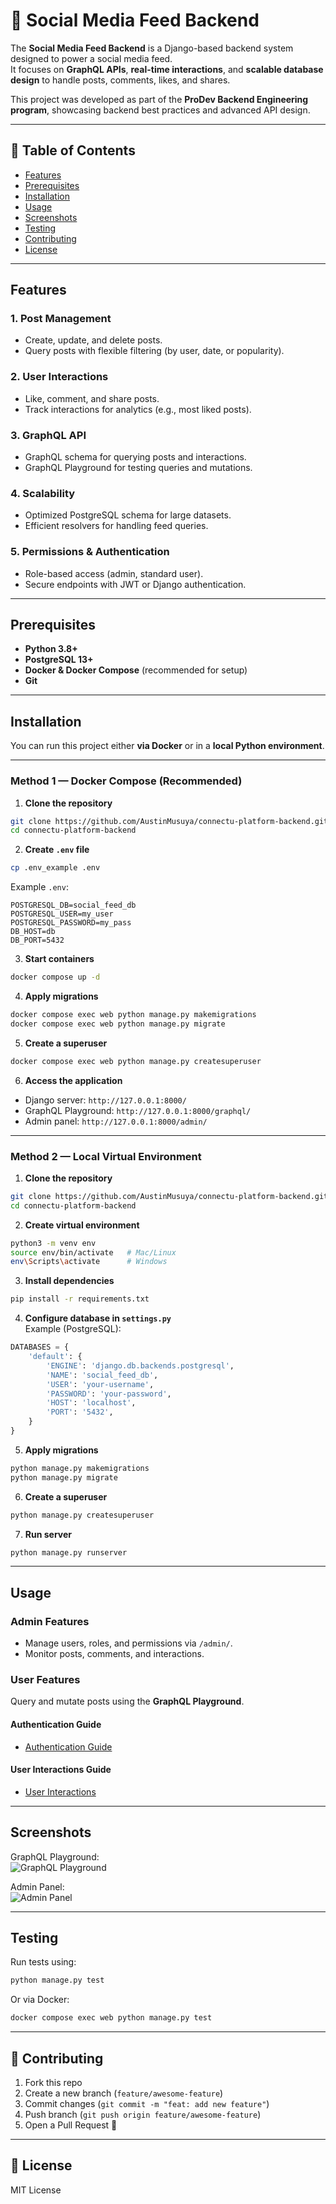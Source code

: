 # 📲 Social Media Feed Backend

The **Social Media Feed Backend** is a Django-based backend system designed to power a social media feed.  
It focuses on **GraphQL APIs**, **real-time interactions**, and **scalable database design** to handle posts, comments, likes, and shares.

This project was developed as part of the **ProDev Backend Engineering program**, showcasing backend best practices and advanced API design.

---

## 📑 Table of Contents

- [Features](#features)
- [Prerequisites](#prerequisites)
- [Installation](#installation)
- [Usage](#usage)
- [Screenshots](#screenshots)
- [Testing](#testing)
- [Contributing](#contributing)
- [License](#license)

---

## Features

### 1. **Post Management**

- Create, update, and delete posts.
- Query posts with flexible filtering (by user, date, or popularity).

### 2. **User Interactions**

- Like, comment, and share posts.
- Track interactions for analytics (e.g., most liked posts).

### 3. **GraphQL API**

- GraphQL schema for querying posts and interactions.
- GraphQL Playground for testing queries and mutations.

### 4. **Scalability**

- Optimized PostgreSQL schema for large datasets.
- Efficient resolvers for handling feed queries.

### 5. **Permissions & Authentication**

- Role-based access (admin, standard user).
- Secure endpoints with JWT or Django authentication.

---

## Prerequisites

- **Python 3.8+**
- **PostgreSQL 13+**
- **Docker & Docker Compose** (recommended for setup)
- **Git**

---

## Installation

You can run this project either **via Docker** or in a **local Python environment**.

---

### **Method 1 — Docker Compose (Recommended)**

1. **Clone the repository**

```bash
git clone https://github.com/AustinMusuya/connectu-platform-backend.git
cd connectu-platform-backend
```

2. **Create `.env` file**

```bash
cp .env_example .env
```

Example `.env`:

```env
POSTGRESQL_DB=social_feed_db
POSTGRESQL_USER=my_user
POSTGRESQL_PASSWORD=my_pass
DB_HOST=db
DB_PORT=5432
```

3. **Start containers**

```bash
docker compose up -d
```

4. **Apply migrations**

```bash
docker compose exec web python manage.py makemigrations
docker compose exec web python manage.py migrate
```

5. **Create a superuser**

```bash
docker compose exec web python manage.py createsuperuser
```

6. **Access the application**

- Django server: `http://127.0.0.1:8000/`
- GraphQL Playground: `http://127.0.0.1:8000/graphql/`
- Admin panel: `http://127.0.0.1:8000/admin/`

---

### **Method 2 — Local Virtual Environment**

1. **Clone the repository**

```bash
git clone https://github.com/AustinMusuya/connectu-platform-backend.git
cd connectu-platform-backend
```

2. **Create virtual environment**

```bash
python3 -m venv env
source env/bin/activate   # Mac/Linux
env\Scripts\activate      # Windows
```

3. **Install dependencies**

```bash
pip install -r requirements.txt
```

4. **Configure database in `settings.py`**  
   Example (PostgreSQL):

```python
DATABASES = {
    'default': {
        'ENGINE': 'django.db.backends.postgresql',
        'NAME': 'social_feed_db',
        'USER': 'your-username',
        'PASSWORD': 'your-password',
        'HOST': 'localhost',
        'PORT': '5432',
    }
}
```

5. **Apply migrations**

```bash
python manage.py makemigrations
python manage.py migrate
```

6. **Create a superuser**

```bash
python manage.py createsuperuser
```

7. **Run server**

```bash
python manage.py runserver
```

---

## Usage

### Admin Features

- Manage users, roles, and permissions via `/admin/`.
- Monitor posts, comments, and interactions.

### User Features

Query and mutate posts using the **GraphQL Playground**.

#### Authentication Guide
- [Authentication Guide](./Authentication.md)

#### User Interactions Guide
- [User Interactions](./User-Interactions.md)

---

## Screenshots

GraphQL Playground:  
![GraphQL Playground](assets/graphql_playground.png)

Admin Panel:  
![Admin Panel](assets/admin_panel.png)

---

## Testing

Run tests using:

```bash
python manage.py test
```

Or via Docker:

```bash
docker compose exec web python manage.py test
```

---

## 🤝 Contributing

1. Fork this repo
2. Create a new branch (`feature/awesome-feature`)
3. Commit changes (`git commit -m "feat: add new feature"`)
4. Push branch (`git push origin feature/awesome-feature`)
5. Open a Pull Request 🎉

---

## 📜 License

MIT License
